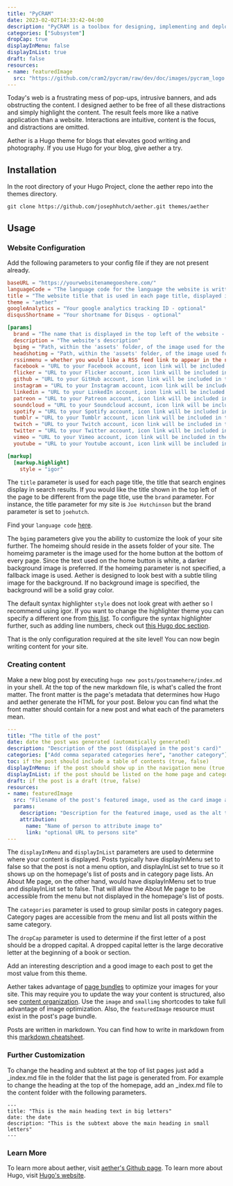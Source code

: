 ```yaml
---
title: "PyCRAM"
date: 2023-02-02T14:33:42-04:00
description: "PyCRAM is a toolbox for designing, implementing and deploying software on autonomous robots."
categories: ["Subsystem"]
dropCap: true
displayInMenu: false
displayInList: true
draft: false
resources:
- name: featuredImage
  src: "https://github.com/cram2/pycram/raw/dev/doc/images/pycram_logo.png"
---
```


Today's web is a frustrating mess of pop-ups, intrusive banners, and ads obstructing the content. I designed aether to be free of all these distractions and simply highlight the content. The result feels more like a native application than a website. Interactions are intuitive, content is the focus, and distractions are omitted.

Aether is a Hugo theme for blogs that elevates good writing and photography. If you use Hugo for your blog, give aether a try.

## Installation
In the root directory of your Hugo Project, clone the aether repo into the themes directory.

```shell session
git clone https://github.com/josephhutch/aether.git themes/aether
```

## Usage

### Website Configuration

Add the following parameters to your config file if they are not present already.

```toml
baseURL = "https://yourwebsitenamegoeshere.com/"
languageCode = "The language code for the language the website is written in"
title = "The website title that is used in each page title, displayed in the browser tab and search results"
theme = "aether"
googleAnalytics = "Your google analytics tracking ID - optional"
disqusShortname = "Your shortname for Disqus - optional"

[params]
  brand = "The name that is displayed in the top left of the website - optional, title is fallback"
  description = "The website's description"
  bgimg = "Path, within the 'assets' folder, of the image used for the page background - optional"
  headshotimg = "Path, within the 'assets' folder, of the image used for the home page header - optional"
  rssinmenu = whether you would like a RSS feed link to appear in the nav menu and footer (true, false) - optional
  facebook = "URL to your Facebook account, icon link will be included in the footer - optional"
  flicker = "URL to your Flicker account, icon link will be included in the footer - optional"
  github = "URL to your GitHub account, icon link will be included in the footer - optional"
  instagram = "URL to your Instagram account, icon link will be included in the footer - optional"
  linkedin = "URL to your LinkedIn account, icon link will be included in the footer - optional"
  patreon = "URL to your Patreon account, icon link will be included in the footer - optional"
  soundcloud = "URL to your Soundcloud account, icon link will be included in the footer - optional"
  spotify = "URL to your Spotify account, icon link will be included in the footer - optional"
  tumblr = "URL to your Tumblr account, icon link will be included in the footer - optional"
  twitch = "URL to your Twitch account, icon link will be included in the footer - optional"
  twitter = "URL to your Twitter account, icon link will be included in the footer - optional"
  vimeo = "URL to your Vimeo account, icon link will be included in the footer - optional"
  youtube = "URL to your Youtube account, icon link will be included in the footer - optional"

[markup]
  [markup.highlight]
    style = "igor"
```

The `title` parameter is used for each page title, the title that search engines display in search results. If you would like the title shown in the top left of the page to be different from the page title, use the `brand` parameter. For instance, the title parameter for my site is `Joe Hutchinson` but the brand parameter is set to `joehutch`.

Find your `language code` [here](https://www.metamodpro.com/browser-language-codes).

The `bgimg` parameters give you the ability to customize the look of your site further. The homeimg should reside in the assets folder of your site. The homeimg parameter is the image used for the home button at the bottom of every page. Since the text used on the home button is white, a darker background image is preferred. If the homeimg parameter is not specified, a fallback image is used. Aether is designed to look best with a subtle tiling image for the background. If no background image is specified, the background will be a solid gray color.

The default syntax highlighter `style` does not look great with aether so I recommend using igor. If you want to change the highlighter theme you can specify a different one from [this list](https://xyproto.github.io/splash/docs/all.html). To configure the syntax highlighter further, such as adding line numbers, check out [this Hugo doc section](https://gohugo.io/getting-started/configuration-markup#highlight).

That is the only configuration required at the site level! You can now begin writing content for your site.

### Creating content
Make a new blog post by executing `hugo new posts/postnamehere/index.md` in your shell. At the top of the new markdown file, is what's called the front matter. The front matter is the page's metadata that determines how Hugo and aether generate the HTML for your post. Below you can find what the front matter should contain for a new post and what each of the parameters mean.

```yaml
---
title: "The title of the post"
date: date the post was generated (automatically generated)
description: "Description of the post (displayed in the post's card)"
categories: ["Add comma separated categories here", "another category"]
toc: if the post should include a table of contents (true, false)
displayInMenu: if the post should show up in the navigation menu (true, false)
displayInList: if the post should be listed on the home page and category pages (true, false)
draft: if the post is a draft (true, false)
resources:
- name: featuredImage
  src: "Filename of the post's featured image, used as the card image and the image at the top of the article"
  params:
    description: "Description for the featured image, used as the alt text"
    attribution:
      name: "Name of person to attribute image to"
      link: "optional URL to persons site"
---
```

The `displayInMenu` and `displayInList` parameters are used to determine where your content is displayed. Posts typically have displayInMenu set to false so that the post is not a menu option, and displayInList set to true so it shows up on the homepage's list of posts and in category page lists. An About Me page, on the other hand, would have displayInMenu set to true and displayInList set to false.  That will allow the About Me page to be accessible from the menu but not displayed in the homepage's list of posts.

The `categories` parameter is used to group similar posts in category pages. Category pages are accessible from the menu and list all posts within the same category.

The `dropCap` parameter is used to determine if the first letter of a post should be a dropped capital. A dropped capital letter is the large decorative letter at the beginning of a book or section.

Add an interesting description and a good image to each post to get the most value from this theme.

Aether takes advantage of [page bundles](https://gohugo.io/content-management/page-bundles/) to optimize your images for your site.  This may require you to update the way your content is structured, also see [content organization](https://gohugo.io/content-management/organization/).  Use the `image` and `smallimg` shortcodes to take full advantage of image optimization.  Also, the `featuredImage` resource must exist in the post's page bundle.

Posts are written in markdown. You can find how to write in markdown from this [markdown cheatsheet](https://github.com/adam-p/markdown-here/wiki/Markdown-Cheatsheet).

### Further Customization
To change the heading and subtext at the top of list pages just add a \_index.md file in the folder that the list page is generated from. For example to change the heading at the top of the homepage, add an \_index.md file to the content folder with the following parameters.

```properties
---
title: "This is the main heading text in big letters"
date: the date
description: "This is the subtext above the main heading in small letters"
---
```

### Learn  More

To learn more about aether, visit [aether's Github page](https://github.com/josephhutch/aether). To learn more about Hugo, visit [Hugo's website](https://gohugo.io/).